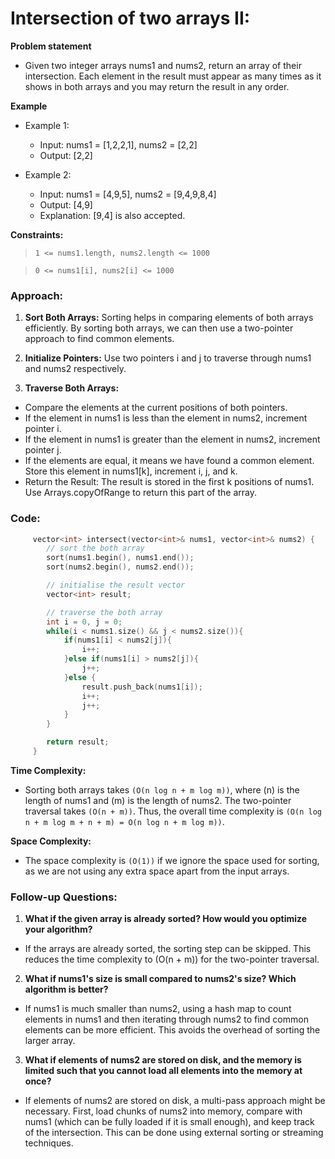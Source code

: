 # Intersection of two arrays II:

**Problem statement**
- Given two integer arrays nums1 and nums2, return an array of their intersection. Each element in the result must appear as many times as it shows in both arrays and you may return the result in any order.

**Example**

- Example 1:

    - Input: nums1 = [1,2,2,1], nums2 = [2,2]
    - Output: [2,2]
- Example 2:

    - Input: nums1 = [4,9,5], nums2 = [9,4,9,8,4]
    - Output: [4,9]
    - Explanation: [9,4] is also accepted.

**Constraints:**

> `1 <= nums1.length, nums2.length <= 1000`

> `0 <= nums1[i], nums2[i] <= 1000`

### Approach:
1. **Sort Both Arrays:** Sorting helps in comparing elements of both arrays efficiently. By sorting both arrays, we can then use a two-pointer approach to find common elements.

2. **Initialize Pointers:** Use two pointers i and j to traverse through nums1 and nums2 respectively. 

3. **Traverse Both Arrays:**

- Compare the elements at the current positions of both pointers.
- If the element in nums1 is less than the element in nums2, increment pointer i.
- If the element in nums1 is greater than the element in nums2, increment pointer j.
- If the elements are equal, it means we have found a common element. Store this element in nums1[k], increment i, j, and k.
- Return the Result: The result is stored in the first k positions of nums1. Use Arrays.copyOfRange to return this part of the array.

### Code:

```C++
     vector<int> intersect(vector<int>& nums1, vector<int>& nums2) {
        // sort the both array
        sort(nums1.begin(), nums1.end());
        sort(nums2.begin(), nums2.end());

        // initialise the result vector
        vector<int> result;

        // traverse the both array
        int i = 0, j = 0;
        while(i < nums1.size() && j < nums2.size()){
            if(nums1[i] < nums2[j]){
                i++;
            }else if(nums1[i] > nums2[j]){
                j++;
            }else {
                result.push_back(nums1[i]);
                i++;
                j++;
            }
        }

        return result;
     }
```

**Time Complexity:**
- Sorting both arrays takes `(O(n log n + m log m))`, where (n) is the length of nums1 and (m) is the length of nums2. The two-pointer traversal takes `(O(n + m))`. Thus, the overall time complexity is `(O(n log n + m log m + n + m) = O(n log n + m log m))`.

**Space Complexity:**
- The space complexity is `(O(1))` if we ignore the space used for sorting, as we are not using any extra space apart from the input arrays. 

### Follow-up Questions:
1. **What if the given array is already sorted? How would you optimize your algorithm?**

- If the arrays are already sorted, the sorting step can be skipped. This reduces the time complexity to (O(n + m)) for the two-pointer traversal.
2. **What if nums1's size is small compared to nums2's size? Which algorithm is better?**

- If nums1 is much smaller than nums2, using a hash map to count elements in nums1 and then iterating through nums2 to find common elements can be more efficient. This avoids the overhead of sorting the larger array.
3. **What if elements of nums2 are stored on disk, and the memory is limited such that you cannot load all elements into the memory at once?**

- If elements of nums2 are stored on disk, a multi-pass approach might be necessary. First, load chunks of nums2 into memory, compare with nums1 (which can be fully loaded if it is small enough), and keep track of the intersection. This can be done using external sorting or streaming techniques.